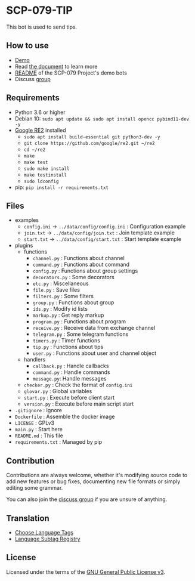 # SCP-079-TIP

This bot is used to send tips.

## How to use

- [Demo](https://t.me/SCP_079_TIP_BOT)
- Read [the document](https://scp-079.org/tip/) to learn more
- [README](https://scp-079.org/readme/) of the SCP-079 Project's demo bots
- Discuss [group](https://t.me/SCP_079_CHAT)

## Requirements

- Python 3.6 or higher
- Debian 10: `sudo apt update && sudo apt install opencc pybind11-dev -y`
- [Google RE2](https://github.com/google/re2) installed
    - `sudo apt install build-essential git python3-dev -y`
    - `git clone https://github.com/google/re2.git ~/re2`
    - `cd ~/re2`
    - `make`
    - `make test`
    - `sudo make install`
    - `make testinstall`
    - `sudo ldconfig`
- pip: `pip install -r requirements.txt`

## Files

- examples
   - `config.ini` -> `../data/config/config.ini` : Configuration example
   - `join.txt` -> `../data/config/join.txt` : Join template example
   - `start.txt` -> `../data/config/start.txt` : Start template example
- plugins
    - functions
        - `channel.py` : Functions about channel
        - `command.py` : Functions about command
        - `config.py` : Functions about group settings
        - `decorators.py` : Some decorators
        - `etc.py` : Miscellaneous
        - `file.py` : Save files
        - `filters.py` : Some filters
        - `group.py` : Functions about group
        - `ids.py` : Modify id lists
        - `markup.py` : Get reply markup
        - `program.py` : Functions about program
        - `receive.py` : Receive data from exchange channel
        - `telegram.py` : Some telegram functions
        - `timers.py` : Timer functions
        - `tip.py` : Functions about tips
        - `user.py` : Functions about user and channel object
    - handlers
        - `callback.py` : Handle callbacks
        - `command.py` : Handle commands
        - `message.py`: Handle messages
    - `checker.py` : Check the format of `config.ini`
    - `glovar.py` : Global variables
    - `start.py` : Execute before client start
    - `version.py` : Execute before main script start
- `.gitignore` : Ignore
- `Dockerfile` : Assemble the docker image
- `LICENSE` : GPLv3
- `main.py` : Start here
- `README.md` : This file
- `requirements.txt` : Managed by pip

## Contribution

Contributions are always welcome, whether it's modifying source code to add new features or bug fixes, documenting new file formats or simply editing some grammar.

You can also join the [discuss group](https://t.me/SCP_079_CHAT) if you are unsure of anything.

## Translation

- [Choose Language Tags](https://www.w3.org/International/questions/qa-choosing-language-tags)
- [Language Subtag Registry](https://www.iana.org/assignments/language-subtag-registry/language-subtag-registry)

## License

Licensed under the terms of the [GNU General Public License v3](LICENSE).
